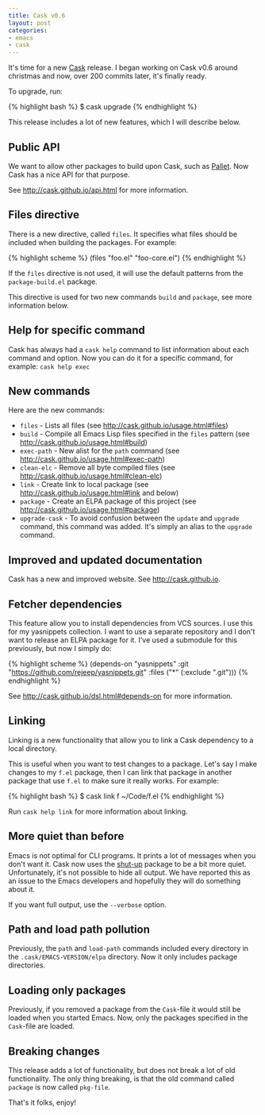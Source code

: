 ```yaml
---
title: Cask v0.6
layout: post
categories:
- emacs
- cask
---
```


It's time for a new [Cask](http://cask.github.io/) release. I began
working on Cask v0.6 around christmas and now, over 200 commits later,
it's finally ready.

To upgrade, run:

{% highlight bash %}
$ cask upgrade
{% endhighlight %}

This release includes a lot of new features, which I will describe below.

## Public API

We want to allow other packages to build upon Cask, such as
[Pallet](https://github.com/rdallasgray/pallet). Now Cask has a nice
API for that purpose.

See <http://cask.github.io/api.html> for more information.

## Files directive

There is a new directive, called `files`. It specifies what files
should be included when building the packages. For example:

{% highlight scheme %}
(files "foo.el" "foo-core.el")
{% endhighlight %}

If the `files` directive is not used, it will use the default patterns
from the `package-build.el` package.

This directive is used for two new commands `build` and `package`, see
more information below.

## Help for specific command

Cask has always had a `cask help` command to list information about
each command and option. Now you can do it for a specific command, for
example: `cask help exec`

## New commands

Here are the new commands:

* `files` - Lists all files (see <http://cask.github.io/usage.html#files>)
* `build` - Compile all Emacs Lisp files specified in the `files` pattern (see <http://cask.github.io/usage.html#build>)
* `exec-path` - New alist for the `path` command (see <http://cask.github.io/usage.html#exec-path>)
* `clean-elc` - Remove all byte compiled files (see <http://cask.github.io/usage.html#clean-elc>)
* `link` - Create link to local package (see <http://cask.github.io/usage.html#link> and below)
* `package` - Create an ELPA package of this project (see <http://cask.github.io/usage.html#package>)
* `upgrade-cask` - To avoid confusion between the `update` and `upgrade` command, this command was added. It's simply an alias to the `upgrade` command.

## Improved and updated documentation

Cask has a new and improved website. See <http://cask.github.io>.

## Fetcher dependencies

This feature allow you to install dependencies from VCS sources. I use
this for my yasnippets collection. I want to use a separate repository
and I don't want to release an ELPA package for it. I've used a
submodule for this previously, but now I simply do:

{% highlight scheme %}
(depends-on "yasnippets" :git "https://github.com/rejeep/yasnippets.git" :files ("*" (:exclude ".git")))
{% endhighlight %}

See <http://cask.github.io/dsl.html#depends-on> for more information.

## Linking

Linking is a new functionality that allow you to link a Cask
dependency to a local directory.

This is useful when you want to test changes to a package. Let's say I
make changes to my `f.el` package, then I can link that package in
another package that use `f.el` to make sure it really works. For
example:

{% highlight bash %}
$ cask link f ~/Code/f.el
{% endhighlight %}

Run `cask help link` for more information about linking.

## More quiet than before

Emacs is not optimal for CLI programs. It prints a lot of messages
when you don't want it. Cask now uses the
[shut-up](https://github.com/rejeep/shut-up.el) package to be a bit
more quiet. Unfortunately, it's not possible to hide all output. We
have reported this as an issue to the Emacs developers and hopefully
they will do something about it.

If you want full output, use the `--verbose` option.

## Path and load path pollution

Previously, the `path` and `load-path` commands included every
directory in the `.cask/EMACS-VERSION/elpa` directory. Now it only
includes package directories.

## Loading only packages

Previously, if you removed a package from the `Cask`-file it would
still be loaded when you started Emacs. Now, only the packages
specified in the `Cask`-file are loaded.

## Breaking changes

This release adds a lot of functionality, but does not break a lot of
old functionality. The only thing breaking, is that the old command
called `package` is now called `pkg-file`.

That's it folks, enjoy!
